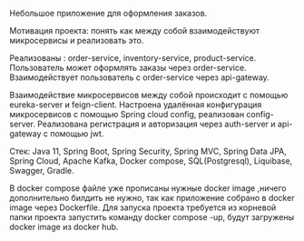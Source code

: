 Небольшое приложение для оформления заказов.

Мотивация проекта: понять как между собой взаимодействуют микросервисы и реализовать это. 

Реализованы : order-service, inventory-service, product-service.
Пользователь может оформлять заказы через order-service. Взаимодействует пользователь с order-service через api-gateway. 

Взаимодействие микросервисов между собой происходит с помощью eureka-server и feign-client.
Настроена удалённая конфигурация микросервисов с помощью Spring cloud config, реализован config-server. 
Реализована регистрация и авторизация через auth-server и api-gateway с помощью jwt. 

Стек: Java 11, Spring Boot, Spring Security, 
Spring MVC, Spring Data JPA, Spring Cloud, Apache Kafka, Docker compose, SQL(Postgresql), Liquibase, Swagger, Gradle.

В docker compose файле уже прописаны нужные docker image ,ничего дополнительно билдить не нужно, так как приложение собрано в docker image через Dockerfile.
 Для запуска проекта требуется из корневой папки проекта запустить команду docker compose -up, будут загружены docker image из docker hub.
